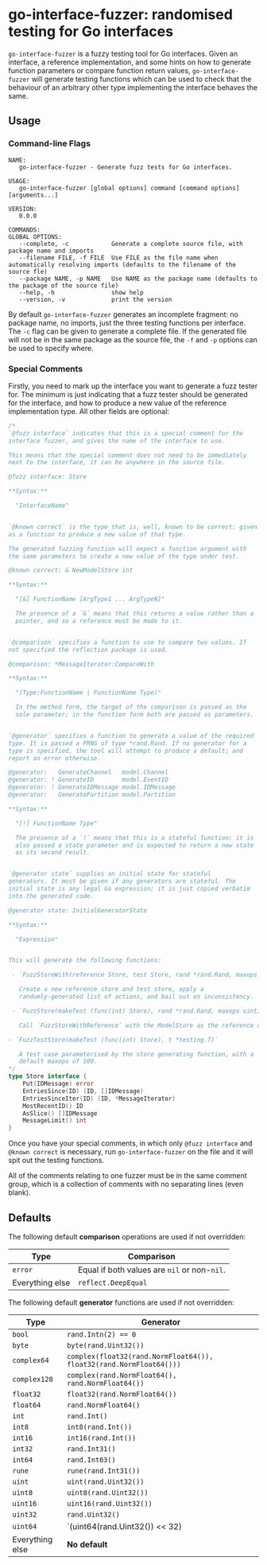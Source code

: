 go-interface-fuzzer: randomised testing for Go interfaces
===

`go-interface-fuzzer` is a fuzzy testing tool for Go interfaces. Given
an interface, a reference implementation, and some hints on how to
generate function parameters or compare function return values,
`go-interface-fuzzer` will generate testing functions which can be
used to check that the behaviour of an arbitrary other type
implementing the interface behaves the same.

Usage
---

### Command-line Flags

```
NAME:
   go-interface-fuzzer - Generate fuzz tests for Go interfaces.

USAGE:
   go-interface-fuzzer [global options] command [command options] [arguments...]

VERSION:
   0.0.0

COMMANDS:
GLOBAL OPTIONS:
   --complete, -c            Generate a complete source file, with package name and imports
   --filename FILE, -f FILE  Use FILE as the file name when automatically resolving imports (defaults to the filename of the source fle)
   --package NAME, -p NAME   Use NAME as the package name (defaults to the package of the source file)
   --help, -h                show help
   --version, -v             print the version
```

By default `go-interface-fuzzer` generates an incomplete fragment: no
package name, no imports, just the three testing functions per
interface. The `-c` flag can be given to generate a complete file. If
the generated file will not be in the same package as the source file,
the `-f` and `-p` options can be used to specify where.


### Special Comments

Firstly, you need to mark up the interface you want to generate a fuzz
tester for. The minimum is just indicating that a fuzz tester should
be generated for the interface, and how to produce a new value of the
reference implementation type. All other fields are optional:

```go
/*
`@fuzz interface` indicates that this is a special comment for the
interface fuzzer, and gives the name of the interface to use.

This means that the special comment does not need to be immediately
next to the interface, it can be anywhere in the source file.

@fuzz interface: Store

**Syntax:**

  "InterfaceName"


`@known correct` is the type that is, well, known to be correct; given
as a function to produce a new value of that type.

The generated fuzzing function will expect a function argument with
the same parameters to create a new value of the type under test.

@known correct: & NewModelStore int

**Syntax:**

  "[&] FunctionName [ArgType1 ... ArgTypeN]"

  The presence of a `&` means that this returns a value rather than a
  pointer, and so a reference must be made to it.


`@comparison` specifies a function to use to compare two values. If
not specified the reflection package is used.

@comparison: *MessageIterator:CompareWith

**Syntax:**

  "(Type:FunctionName | FunctionName Type)"

  In the method form, the target of the comparison is passed as the
  sole parameter; in the function form both are passed as parameters.


`@generator` specifies a function to generate a value of the required
type. It is passed a PRNG of type *rand.Rand. If no generator for a
type is specified, the tool will attempt to produce a default; and
report an error otherwise.

@generator:   GenerateChannel   model.Channel
@generator: ! GenerateID        model.EventID
@generator: ! GenerateIDMessage model.IDMessage
@generator:   GeneratePartition model.Partition

**Syntax:**

  "[!] FunctionName Type"

  The presence of a `!` means that this is a stateful function: it is
  also passed a state parameter and is expected to return a new state
  as its second result.


`@generator state` supplies an initial state for stateful
generators. It must be given if any generators are stateful. The
initial state is any legal Go expression; it is just copied verbatim
into the generated code.

@generator state: InitialGeneratorState

**Syntax:**

  "Expression"


This will generate the following functions:

 - `FuzzStoreWith(reference Store, test Store, rand *rand.Rand, maxops uint) error`

   Create a new reference store and test store, apply a
   randomly-generated list of actions, and bail out on inconsistency.

 - `FuzzStore(makeTest (func(int) Store), rand *rand.Rand, maxops uint) error`

   Call `FuzzStoreWithReference` with the ModelStore as the reference one.

- `FuzzTestStore(makeTest (func(int) Store), t *testing.T)`

   A test case parameterised by the store generating function, with a
   default maxops of 100.
*/
type Store interface {
    Put(IDMessage) error
    EntriesSince(ID) (ID, []IDMessage)
    EntriesSinceIter(ID) (ID, *MessageIterator)
    MostRecentID() ID
    AsSlice() []IDMessage
    MessageLimit() int
}
```

Once you have your special comments, in which only `@fuzz interface`
and `@known correct` is necessary, run `go-interface-fuzzer` on the
file and it will spit out the testing functions.

All of the comments relating to one fuzzer must be in the same comment
group, which is a collection of comments with no separating lines
(even blank).

Defaults
--

The following default **comparison** operations are used if not
overridden:

| Type            | Comparison                                   |
|-----------------|----------------------------------------------|
| `error`         | Equal if both values are `nil` or non-`nil`. |
| Everything else | `reflect.DeepEqual`                          |

The following default **generator** functions are used if not
overridden:

| Type            | Generator                                                           |
|-----------------|---------------------------------------------------------------------|
| `bool`          | `rand.Intn(2) == 0`                                                 |
| `byte`          | `byte(rand.Uint32())`                                               |
| `complex64`     | `complex(float32(rand.NormFloat64()), float32(rand.NormFloat64()))` |
| `complex128`    | `complex(rand.NormFloat64(), rand.NormFloat64())`                   |
| `float32`       | `float32(rand.NormFloat64())`                                       |
| `float64`       | `rand.NormFloat64()`                                                |
| `int`           | `rand.Int()`                                                        |
| `int8`          | `int8(rand.Int())`                                                  |
| `int16`         | `int16(rand.Int())`                                                 |
| `int32`         | `rand.Int31()`                                                      |
| `int64`         | `rand.Int63()`                                                      |
| `rune`          | `rune(rand.Int31())`                                                |
| `uint`          | `uint(rand.Uint32())`                                               |
| `uint8`         | `uint8(rand.Uint32())`                                              |
| `uint16`        | `uint16(rand.Uint32())`                                             |
| `uint32`        | `rand.Uint32()`                                                     |
| `uint64`        | `(uint64(rand.Uint32()) << 32) | uint64(rand.Uint32())`             |
| Everything else | **No default**                                                      |
